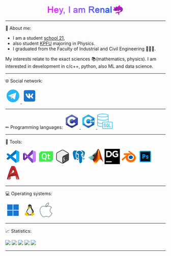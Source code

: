 <p id="header" align="center">
  <img src="https://github.com/JoKeRooo7/JoKeRooo7/raw/develop/gift/my_name.gif" alt="your_gif"
   width="200" height="28">
  <img src="https://github.com/JoKeRooo7/JoKeRooo7/blob/develop/image/devil_shark.png"
  alt="emoji_cat_in_shark" width="32" height="32" >
</p>

---

💬 About me:

* I am a student [school 21](https://21-school.ru/), 
* also student [KPFU](https://kpfu.ru/) majoring in Physics. 
* I graduated from the Faculty of Industrial and Civil Engineering 👨‍🎓🔨.

  
My interests relate to the exact sciences 📚(mathematics, physics). I am interested in development in c/c++, python, also ML and data science.

---

🌐 Social network:

<a href="https://t.me/JoKeRooo7">
  <img src="https://github.com/JoKeRooo7/JoKeRooo7/blob/develop/icons/icons8-telegram-96.png" alt="your_gif" 
     width="48" height="48">
</a>
<a href="https://vk.com/jokerooo7">
  <img src="https://github.com/JoKeRooo7/JoKeRooo7/blob/develop/icons/icons8-vk-96.png" alt="your_gif" 
     width="48" height="48">
</a>

---

✏ Programming languages:
<a href="https://en.wikipedia.org/wiki/C_(programming_language)">
  <img src="https://github.com/JoKeRooo7/JoKeRooo7/blob/develop/icons/c_language.png" alt="your_gif" 
     width="48" height="48">
</a>
<a href="https://en.wikipedia.org/wiki/C%2B%2B">
  <img src="https://github.com/JoKeRooo7/JoKeRooo7/blob/develop/icons/cpp_langugage.png" alt="your_gif" 
     width="48" height="48">
</a>
<a href="https://en.wikipedia.org/wiki/SQL">
  <img src="https://github.com/JoKeRooo7/JoKeRooo7/blob/develop/icons/icons8-sql-60%20(1).png" alt="your_gif" 
     width="48" height="48">
</a>

___

🔧 Tools:

<img src="https://github.com/JoKeRooo7/JoKeRooo7/blob/develop/icons/icons8-visual-studio-code-2019-96.png" alt="your_gif" 
   width="48" height="48">
<img src="https://github.com/JoKeRooo7/JoKeRooo7/blob/develop/icons/icons8-visual-studio-96.png" alt="your_gif" 
   width="48" height="48">
<img src="https://github.com/JoKeRooo7/JoKeRooo7/blob/develop/icons/icons8-qt-100.png" alt="your_gif" 
   width="48" height="48">
<img src="https://github.com/JoKeRooo7/JoKeRooo7/blob/develop/icons/bash.png" alt="your_gif" 
   width="48" height="48">
<img src="https://github.com/JoKeRooo7/JoKeRooo7/blob/develop/icons/icons8-postgresql-96.png" alt="your_gif" 
   width="48" height="48">
<img src="https://github.com/JoKeRooo7/JoKeRooo7/blob/develop/icons/Matlab_Logo.png" alt="your_gif" 
   width="48" height="48">
<img src="https://github.com/JoKeRooo7/JoKeRooo7/blob/develop/icons/datagrip.svg" alt="your_gif" 
   width="48" height="48">
<img src="https://github.com/JoKeRooo7/JoKeRooo7/blob/develop/icons/blender.png" alt="your_gif" 
   width="48" height="48">
<img src="https://github.com/JoKeRooo7/JoKeRooo7/blob/develop/icons/icons8-photoshop-96.png" alt="your_gif" 
   width="48" height="48">
<img src="https://github.com/JoKeRooo7/JoKeRooo7/blob/develop/icons/autocad.png" alt="your_gif" 
   width="48" height="48">

___

💻 Operating systems:

<img src="https://github.com/JoKeRooo7/JoKeRooo7/blob/develop/icons/icons8-windows-11-96.png" alt="your_gif" 
   width="48" height="48">
<img src="https://github.com/JoKeRooo7/JoKeRooo7/blob/develop/icons/inux.png" alt="your_gif" 
   width="48" height="48">
<img src="https://github.com/JoKeRooo7/JoKeRooo7/blob/develop/icons/icons8-macos-100.png" alt="your_gif" 
   width="48" height="48">

___

📈 Statistics:


![](https://github-profile-summary-cards.vercel.app/api/cards/profile-details?username=JoKeRooo7&theme=github_dark)
![](https://github-profile-summary-cards.vercel.app/api/cards/most-commit-language?username=JoKeRooo7&theme=github_dark)
![](https://github-profile-summary-cards.vercel.app/api/cards/repos-per-language?username=JoKeRooo7&theme=github_dark)
![](https://github-profile-summary-cards.vercel.app/api/cards/stats?username=JoKeRooo7&theme=github_dark)
![](https://github-profile-summary-cards.vercel.app/api/cards/productive-time?username=JoKeRooo7&github_dark)

___




